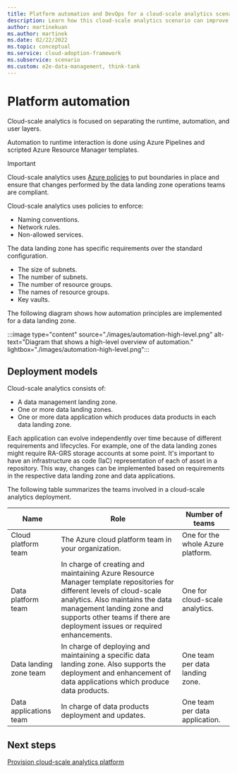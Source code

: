 ```yaml
---
title: Platform automation and DevOps for a cloud-scale analytics scenario
description: Learn how this cloud-scale analytics scenario can improve platform automation and DevOps of cloud-scale analytics.
author: martinekuan
ms.author: martinek
ms.date: 02/22/2022
ms.topic: conceptual
ms.service: cloud-adoption-framework
ms.subservice: scenario
ms.custom: e2e-data-management, think-tank
---
```


# Platform automation

Cloud-scale analytics is focused on separating the runtime, automation, and user layers.

Automation to runtime interaction is done using Azure Pipelines and scripted Azure Resource Manager templates.

> [!IMPORTANT]
> Cloud-scale analytics uses [Azure policies](/azure/governance/policy/overview) to put boundaries in place and ensure that changes performed by the data landing zone operations teams are compliant.

Cloud-scale analytics uses policies to enforce:

- Naming conventions.
- Network rules.
- Non-allowed services.

The data landing zone has specific requirements over the standard configuration.

- The size of subnets.
- The number of subnets.
- The number of resource groups.
- The names of resource groups.
- Key vaults.

The following diagram shows how automation principles are implemented for a data landing zone.

:::image type="content" source="./images/automation-high-level.png" alt-text="Diagram that shows a high-level overview of automation." lightbox="./images/automation-high-level.png":::

## Deployment models

Cloud-scale analytics consists of:

- A data management landing zone.
- One or more data landing zones.
- One or more data application which produces data products in each data landing zone.

Each application can evolve independently over time because of different requirements and lifecycles. For example, one of the data landing zones might require RA-GRS storage accounts at some point. It's important to have an infrastructure as code (IaC) representation of each of asset in a repository. This way, changes can be implemented based on requirements in the respective data landing zone and data applications.

The following table summarizes the teams involved in a cloud-scale analytics deployment.

| Name | Role | Number of teams |
|-|-|-|
| Cloud platform team | The Azure cloud platform team in your organization. | One for the whole Azure platform. |
| Data platform team | In charge of creating and maintaining Azure Resource Manager template repositories for different levels of cloud-scale analytics. Also maintains the data management landing zone and supports other teams if there are deployment issues or required enhancements. | One for cloud-scale analytics. |
| Data landing zone team | In charge of deploying and maintaining a specific data landing zone. Also supports the deployment and enhancement of data applications which produce data products. | One team per data landing zone. |
| Data applications team |In charge of data products deployment and updates. | One team per data application. |

## Next steps

[Provision cloud-scale analytics platform](./manage-provision-platform.md)
